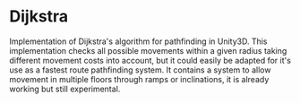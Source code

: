 # Dijkstra
Implementation of Dijkstra's algorithm for pathfinding in Unity3D.
This implementation checks all possible movements within a given radius taking different movement costs into account,
but it could easily be adapted for it's use as a fastest route pathfinding system.
It contains a system to allow movement in multiple floors through ramps or inclinations, it is already working but still
experimental.
